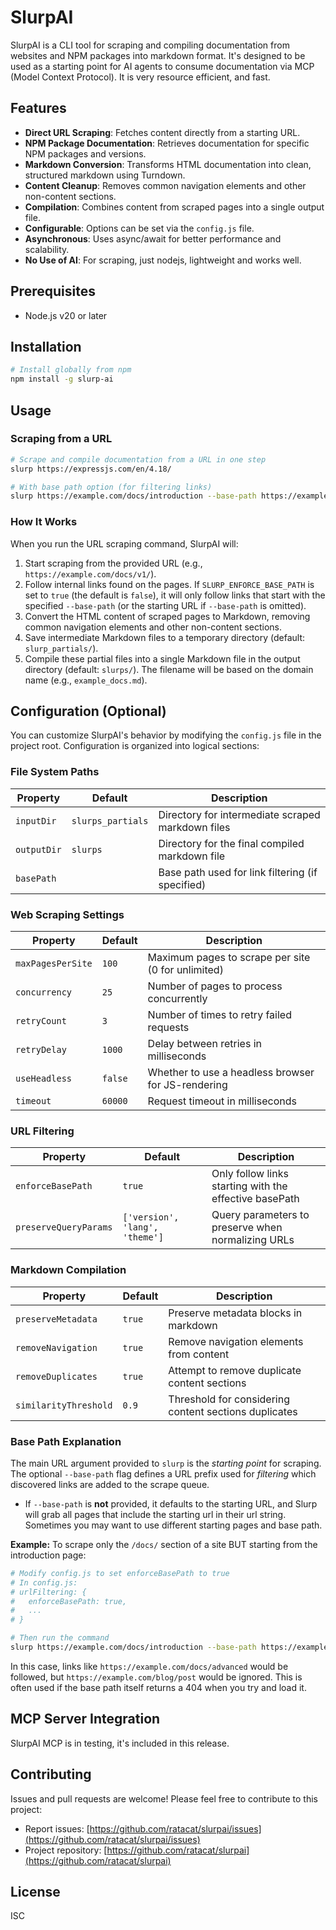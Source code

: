 # SlurpAI

SlurpAI is a CLI tool for scraping and compiling documentation from websites and NPM packages into markdown format. It's designed to be used as a starting point for AI agents to consume documentation via MCP (Model Context Protocol). It is very resource efficient, and fast.

## Features

- **Direct URL Scraping**: Fetches content directly from a starting URL.
- **NPM Package Documentation**: Retrieves documentation for specific NPM packages and versions.
- **Markdown Conversion**: Transforms HTML documentation into clean, structured markdown using Turndown.
- **Content Cleanup**: Removes common navigation elements and other non-content sections.
- **Compilation**: Combines content from scraped pages into a single output file.
- **Configurable**: Options can be set via the `config.js` file.
- **Asynchronous**: Uses async/await for better performance and scalability.
- **No Use of AI**: For scraping, just nodejs, lightweight and works well.

## Prerequisites

- Node.js v20 or later

## Installation

```bash
# Install globally from npm
npm install -g slurp-ai
```

## Usage

### Scraping from a URL

```bash
# Scrape and compile documentation from a URL in one step
slurp https://expressjs.com/en/4.18/

# With base path option (for filtering links)
slurp https://example.com/docs/introduction --base-path https://example.com/docs/
```

### How It Works

When you run the URL scraping command, SlurpAI will:

1. Start scraping from the provided URL (e.g., `https://example.com/docs/v1/`).
2. Follow internal links found on the pages. If `SLURP_ENFORCE_BASE_PATH` is set to `true` (the default is `false`), it will only follow links that start with the specified `--base-path` (or the starting URL if `--base-path` is omitted).
3. Convert the HTML content of scraped pages to Markdown, removing common navigation elements and other non-content sections.
4. Save intermediate Markdown files to a temporary directory (default: `slurp_partials/`).
5. Compile these partial files into a single Markdown file in the output directory (default: `slurps/`). The filename will be based on the domain name (e.g., `example_docs.md`).

## Configuration (Optional)

You can customize SlurpAI's behavior by modifying the `config.js` file in the project root. Configuration is organized into logical sections:

### File System Paths

| Property    | Default           | Description                                       |
| ----------- | ----------------- | ------------------------------------------------- |
| `inputDir`  | `slurps_partials` | Directory for intermediate scraped markdown files |
| `outputDir` | `slurps`          | Directory for the final compiled markdown file    |
| `basePath`  | <targetUrl>       | Base path used for link filtering (if specified)  |

### Web Scraping Settings

| Property          | Default | Description                                        |
| ----------------- | ------- | -------------------------------------------------- |
| `maxPagesPerSite` | `100`   | Maximum pages to scrape per site (0 for unlimited) |
| `concurrency`     | `25`    | Number of pages to process concurrently            |
| `retryCount`      | `3`     | Number of times to retry failed requests           |
| `retryDelay`      | `1000`  | Delay between retries in milliseconds              |
| `useHeadless`     | `false` | Whether to use a headless browser for JS-rendering |
| `timeout`         | `60000` | Request timeout in milliseconds                    |

### URL Filtering

| Property              | Default                        | Description                                            |
| --------------------- | ------------------------------ | ------------------------------------------------------ |
| `enforceBasePath`     | `true`                         | Only follow links starting with the effective basePath |
| `preserveQueryParams` | `['version', 'lang', 'theme']` | Query parameters to preserve when normalizing URLs     |

### Markdown Compilation

| Property              | Default | Description                                           |
| --------------------- | ------- | ----------------------------------------------------- |
| `preserveMetadata`    | `true`  | Preserve metadata blocks in markdown                  |
| `removeNavigation`    | `true`  | Remove navigation elements from content               |
| `removeDuplicates`    | `true`  | Attempt to remove duplicate content sections          |
| `similarityThreshold` | `0.9`   | Threshold for considering content sections duplicates |

### Base Path Explanation

The main URL argument provided to `slurp` is the _starting point_ for scraping. The optional `--base-path` flag defines a URL prefix used for _filtering_ which discovered links are added to the scrape queue.

- If `--base-path` is **not** provided, it defaults to the starting URL, and Slurp will grab all pages that
  include the starting url in their url string. Sometimes you may want to use different starting pages and base path.

**Example:** To scrape only the `/docs/` section of a site BUT starting from the introduction page:

```bash
# Modify config.js to set enforceBasePath to true
# In config.js:
# urlFiltering: {
#   enforceBasePath: true,
#   ...
# }

# Then run the command
slurp https://example.com/docs/introduction --base-path https://example.com/docs/
```

In this case, links like `https://example.com/docs/advanced` would be followed, but `https://example.com/blog/post` would be ignored.
This is often used if the base path itself returns a 404 when you try and load it.

## MCP Server Integration

SlurpAI MCP is in testing, it's included in this release. 

## Contributing

Issues and pull requests are welcome! Please feel free to contribute to this project:

- Report issues: [https://github.com/ratacat/slurpai/issues](https://github.com/ratacat/slurpai/issues)
- Project repository: [https://github.com/ratacat/slurpai](https://github.com/ratacat/slurpai)

## License

ISC
